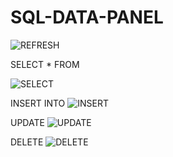 # SQL-DATA-PANEL
![REFRESH](https://github.com/user-attachments/assets/7eb1adc6-d89a-4d7e-9f14-668b90d20ea8)

SELECT * FROM

![SELECT](https://github.com/user-attachments/assets/65ad00d0-4b5b-48c0-9722-3020ba44f477)

INSERT INTO
![INSERT](https://github.com/user-attachments/assets/57885018-3af4-4004-ac8e-5fb8217110f2)

UPDATE
![UPDATE](https://github.com/user-attachments/assets/f8f6b872-6001-4241-bcdc-e34bc7531ca5)

DELETE
![DELETE](https://github.com/user-attachments/assets/58faf596-d290-47e5-a08c-3f57174f0c59)
